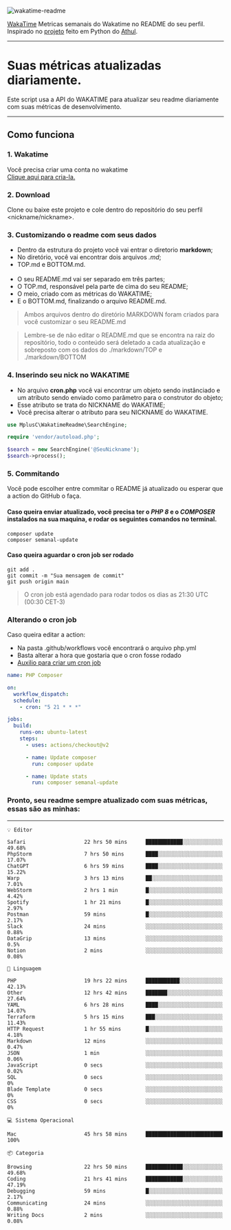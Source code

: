 ![wakatime-readme](https://socialify.git.ci/bymatheus/wakatime-readme/image?description=1&descriptionEditable=M%C3%A9tricas%20semanais%20do%20Wakatime%20no%20seu%20README%20de%20perfil.&font=KoHo&forks=1&language=1&owner=1&pattern=Signal&stargazers=1&theme=Dark)

[WakaTime](https://wakatime.com) Metricas semanais do Wakatime no README do seu perfil. <br>
Inspirado no [projeto](https://github.com/athul/waka-readme) feito em Python do [Athul](https://github.com/athul).
___

# Suas métricas atualizadas diariamente.
Este script usa a API do WAKATIME para atualizar seu readme diariamente com suas métricas de desenvolvimento.

___

## Como funciona

### 1. Wakatime
Você precisa criar uma conta no wakatime <br>
[Clique aqui para cria-la.](https://wakatime.com) 

### 2. Download
Clone ou baixe este projeto e cole dentro do repositório do seu perfil <nickname/nickname>.

### 3. Customizando o readme com seus dados
- Dentro da estrutura do projeto você vai entrar o diretorio **markdown**;  
- No diretório, você vai encontrar dois arquivos *.md*;
- TOP.md e BOTTOM.md.
<br><br>
- O seu README.md vai ser separado em três partes; 
- O TOP.md, responsável pela parte de cima do seu README;
- O meio, criado com as métricas do WAKATIME;
- E o BOTTOM.md, finalizando o arquivo README.md.<br>

> Ambos arquivos dentro do diretório MARKDOWN foram criados para você customizar o seu README.md

> Lembre-se de não editar o README.md que se encontra na raiz do repositório, todo o conteúdo será deletado a cada atualização e sobreposto com os dados do ./markdown/TOP e ./markdown/BOTTOM

### 4. Inserindo seu nick no WAKATIME
- No arquivo **cron.php** você vai encontrar um objeto sendo instânciado e um atributo sendo enviado como parâmetro para o construtor do objeto;
- Esse atributo se trata do NICKNAME do WAKATIME;
- Você precisa alterar o atributo para seu NICKNAME do WAKATIME.

```php
use MplusC\WakatimeReadme\SearchEngine;

require 'vendor/autoload.php';

$search = new SearchEngine('@SeuNickname');
$search->process();
```

### 5. Commitando
Você pode escolher entre commitar o README já atualizado ou esperar que a action do GitHub o faça. <br>

#### Caso queira enviar atualizado, você precisa ter o *PHP 8* e o *COMPOSER* instalados na sua maquina, e rodar os seguintes comandos no terminal.
```composer
composer update
composer semanal-update 
```

#### Caso queira aguardar o cron job ser rodado 
```git 
git add .
git commit -m "Sua mensagem de commit"
git push origin main
```

>O cron job está agendado para rodar todos os dias as 21:30 UTC (00:30 CET-3) 

### Alterando o cron job
Caso queira editar a action:

- Na pasta .github/workflows você encontrará o arquivo php.yml
- Basta alterar a hora que gostaria que o cron fosse rodado
- [Auxilio para criar um cron job](https://crontab.guru)

```yml
name: PHP Composer

on:
  workflow_dispatch:
  schedule:
    - cron: "5 21 * * *"

jobs:
  build:
    runs-on: ubuntu-latest
    steps:
      - uses: actions/checkout@v2

      - name: Update composer
        run: composer update

      - name: Update stats
        run: composer semanal-update
```

### Pronto, seu readme sempre atualizado com suas métricas, essas são as minhas:

___
```text
💡 Editor

Safari                   22 hrs 50 mins      ████████████░░░░░░░░░░░░░     49.68%
PhpStorm                 7 hrs 50 mins       ████░░░░░░░░░░░░░░░░░░░░░     17.07%
ChatGPT                  6 hrs 59 mins       ████░░░░░░░░░░░░░░░░░░░░░     15.22%
Warp                     3 hrs 13 mins       ██░░░░░░░░░░░░░░░░░░░░░░░      7.01%
WebStorm                 2 hrs 1 min         █░░░░░░░░░░░░░░░░░░░░░░░░      4.42%
Spotify                  1 hr 21 mins        █░░░░░░░░░░░░░░░░░░░░░░░░      2.97%
Postman                  59 mins             █░░░░░░░░░░░░░░░░░░░░░░░░      2.17%
Slack                    24 mins             ░░░░░░░░░░░░░░░░░░░░░░░░░      0.88%
DataGrip                 13 mins             ░░░░░░░░░░░░░░░░░░░░░░░░░       0.5%
Notion                   2 mins              ░░░░░░░░░░░░░░░░░░░░░░░░░      0.08%
```
```text
💬 Linguagem

PHP                      19 hrs 22 mins      ███████████░░░░░░░░░░░░░░     42.13%
Other                    12 hrs 42 mins      ███████░░░░░░░░░░░░░░░░░░     27.64%
YAML                     6 hrs 28 mins       ████░░░░░░░░░░░░░░░░░░░░░     14.07%
Terraform                5 hrs 15 mins       ███░░░░░░░░░░░░░░░░░░░░░░     11.43%
HTTP Request             1 hr 55 mins        █░░░░░░░░░░░░░░░░░░░░░░░░      4.18%
Markdown                 12 mins             ░░░░░░░░░░░░░░░░░░░░░░░░░      0.47%
JSON                     1 min               ░░░░░░░░░░░░░░░░░░░░░░░░░      0.06%
JavaScript               0 secs              ░░░░░░░░░░░░░░░░░░░░░░░░░      0.02%
SQL                      0 secs              ░░░░░░░░░░░░░░░░░░░░░░░░░         0%
Blade Template           0 secs              ░░░░░░░░░░░░░░░░░░░░░░░░░         0%
CSS                      0 secs              ░░░░░░░░░░░░░░░░░░░░░░░░░         0%
```
```text
💻 Sistema Operacional

Mac                      45 hrs 58 mins      █████████████████████████       100%
```
```text
📦 Categoria

Browsing                 22 hrs 50 mins      ████████████░░░░░░░░░░░░░     49.68%
Coding                   21 hrs 41 mins      ████████████░░░░░░░░░░░░░     47.19%
Debugging                59 mins             █░░░░░░░░░░░░░░░░░░░░░░░░      2.17%
Communicating            24 mins             ░░░░░░░░░░░░░░░░░░░░░░░░░      0.88%
Writing Docs             2 mins              ░░░░░░░░░░░░░░░░░░░░░░░░░      0.08%
```
